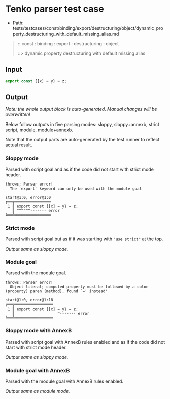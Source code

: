 # Tenko parser test case

- Path: tests/testcases/const/binding/export/destructuring/object/dynamic_property_destructuring_with_default_missing_alias.md

> :: const : binding : export : destructuring : object
>
> ::> dynamic property destructuring with default missing alias

## Input

`````js
export const {[x] = y} = z;
`````

## Output

_Note: the whole output block is auto-generated. Manual changes will be overwritten!_

Below follow outputs in five parsing modes: sloppy, sloppy+annexb, strict script, module, module+annexb.

Note that the output parts are auto-generated by the test runner to reflect actual result.

### Sloppy mode

Parsed with script goal and as if the code did not start with strict mode header.

`````
throws: Parser error!
  The `export` keyword can only be used with the module goal

start@1:0, error@1:0
╔══╦════════════════
 1 ║ export const {[x] = y} = z;
   ║ ^^^^^^------- error
╚══╩════════════════

`````

### Strict mode

Parsed with script goal but as if it was starting with `"use strict"` at the top.

_Output same as sloppy mode._

### Module goal

Parsed with the module goal.

`````
throws: Parser error!
  Object literal; computed property must be followed by a colon (property) paren (method), found `=' instead'

start@1:0, error@1:18
╔══╦═════════════════
 1 ║ export const {[x] = y} = z;
   ║                   ^------- error
╚══╩═════════════════

`````

### Sloppy mode with AnnexB

Parsed with script goal with AnnexB rules enabled and as if the code did not start with strict mode header.

_Output same as sloppy mode._

### Module goal with AnnexB

Parsed with the module goal with AnnexB rules enabled.

_Output same as module mode._
